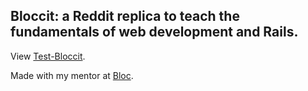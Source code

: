 ## Bloccit: a Reddit replica to teach the fundamentals of web development and Rails.

View [Test-Bloccit](http://test-bloccit.herokuapp.com).

Made with my mentor at [Bloc](http://bloc.io).